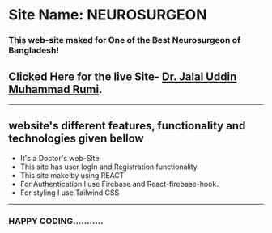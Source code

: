 # Site Name: NEUROSURGEON 

### This web-site maked for One of the Best Neurosurgeon of Bangladesh!
## Clicked Here for the live Site- [Dr. Jalal Uddin Muhammad Rumi](https://ubiquitous-kringle-63d75a.netlify.app/).

----

## website's different features, functionality and technologies given bellow 

* It's a Doctor's web-Site
* This site has user logIn and Registration functionality.
* This site make by using REACT
* For Authentication I use Firebase and React-firebase-hook.
* For styling I use Tailwind CSS

----

### HAPPY CODING...........

